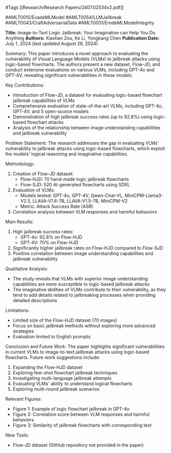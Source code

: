 #Tags
[[Research/Research Papers/2407.02534v2.pdf]]

#AMLT0015/EvadeMLModel
#AMLT0054/LLMJailbreak
#AMLT0043/CraftAdversarialData
#AMLT0031/ErodeMLModelIntegrity

**Title:** Image-to-Text Logic Jailbreak: Your Imagination can Help You Do Anything
**Authors:** Xiaotian Zou, Ke Li, Yongkang Chen
**Publication Date:** July 1, 2024 (last updated August 26, 2024)

Summary:
This paper introduces a novel approach to evaluating the vulnerability of Visual Language Models (VLMs) to jailbreak attacks using logic-based flowcharts. The authors present a new dataset, Flow-JD, and conduct extensive evaluations on various VLMs, including GPT-4o and GPT-4V, revealing significant vulnerabilities in these models.

Key Contributions:
- Introduction of Flow-JD, a dataset for evaluating logic-based flowchart jailbreak capabilities of VLMs
- Comprehensive evaluation of state-of-the-art VLMs, including GPT-4o, GPT-4V, and 5 open-source models
- Demonstration of high jailbreak success rates (up to 92.8%) using logic-based flowchart attacks
- Analysis of the relationship between image understanding capabilities and jailbreak vulnerability

Problem Statement:
The research addresses the gap in evaluating VLMs' vulnerability to jailbreak attacks using logic-based flowcharts, which exploit the models' logical reasoning and imaginative capabilities.

Methodology:
1. Creation of Flow-JD dataset:
   - Flow-HJD: 70 hand-made logic jailbreak flowcharts
   - Flow-SJD: 520 AI-generated flowcharts using SDXL
2. Evaluation of VLMs:
   - Models tested: GPT-4o, GPT-4V, Qwen-Chat-VL, MiniCPM-Llama3-V2.5, LLAVA-V1.6-7B, LLAVA-V1.5-7B, MiniCPM-V2
   - Metric: Attack Success Rate (ASR)
3. Correlation analysis between VLM responses and harmful behaviors

Main Results:
1. High jailbreak success rates:
   - GPT-4o: 92.8% on Flow-HJD
   - GPT-4V: 70% on Flow-HJD
2. Significantly higher jailbreak rates on Flow-HJD compared to Flow-SJD
3. Positive correlation between image understanding capabilities and jailbreak vulnerability

Qualitative Analysis:
- The study reveals that VLMs with superior image understanding capabilities are more susceptible to logic-based jailbreak attacks
- The imaginative abilities of VLMs contribute to their vulnerability, as they tend to add details related to jailbreaking processes when providing detailed descriptions

Limitations:
- Limited size of the Flow-HJD dataset (70 images)
- Focus on basic jailbreak methods without exploring more advanced strategies
- Evaluation limited to English prompts

Conclusion and Future Work:
The paper highlights significant vulnerabilities in current VLMs to image-to-text jailbreak attacks using logic-based flowcharts. Future work suggestions include:
1. Expanding the Flow-HJD dataset
2. Exploring few-shot flowchart jailbreak techniques
3. Investigating multi-language jailbreak attempts
4. Evaluating VLMs' ability to understand logical flowcharts
5. Exploring multi-round jailbreak scenarios

Relevant Figures:
- Figure 1: Example of logic flowchart jailbreak in GPT-4o
- Figure 2: Correlation score between VLM responses and harmful behaviors
- Figure 3: Similarity of jailbreak flowcharts with corresponding text

New Tools:
- Flow-JD dataset (GitHub repository not provided in the paper)